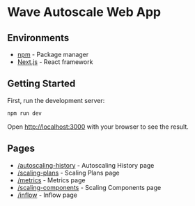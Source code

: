 # Wave Autoscale Web App

## Environments

- [npm](https://www.npmjs.com/) - Package manager
- [Next.js](https://nextjs.org/) - React framework

## Getting Started

First, run the development server:

```bash
npm run dev
```

Open [http://localhost:3000](http://localhost:3000) with your browser to see the result.

## Pages

- [/autoscaling-history](http://localhost:3000/autoscaling-history) - Autoscaling History page
- [/scaling-plans](http://localhost:3000/scaling-plans) - Scaling Plans page
- [/metrics](http://localhost:3000/metrics) - Metrics page
- [/scaling-components](http://localhost:3000/scaling-components) - Scaling Components page
- [/inflow](http://localhost:3000/inflow) - Inflow page
